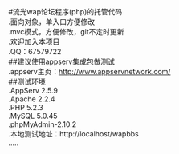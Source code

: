 #流光wap论坛程序(php)的托管代码<br />
.面向对象，单入口方便修改<br />
.mvc模式，方便修改，git不定时更新<br />
.欢迎加入本项目<br />
.QQ：67579722<br />
##建议使用appserv集成包做测试<br />
.appserv主页：http://www.appservnetwork.com/<br />
##测试环境<br />
.AppServ 2.5.9<br />
.Apache 2.2.4<br />
.PHP 5.2.3<br />
.MySQL 5.0.45<br />
.phpMyAdmin-2.10.2<br />
.本地测试地址：http://localhost/wapbbs<br />
.....
